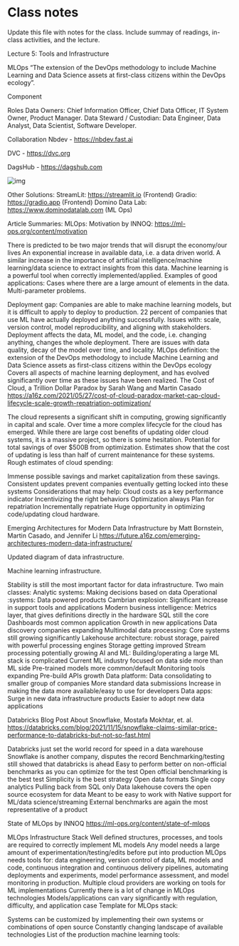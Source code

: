 # Class notes
Update this file with notes for the class. Include summay of readings, in-class activities, and the lecture.

Lecture 5: Tools and Infrastructure

MLOps
“The extension of the DevOps methodology to include Machine Learning and Data Science assets at first-class citizens within the DevOps ecology”.

Component



Roles
Data Owners: Chief Information Officer, Chief Data Officer, IT System Owner, Product Manager.
Data Steward / Custodian: Data Engineer, Data Analyst, Data Scientist, Software Developer.


Collaboration
Nbdev - https://nbdev.fast.ai

DVC - https://dvc.org

DagsHub - https://dagshub.com

![img](./2.png)







Other Solutions:
StreamLit: https://streamlit.io  (Frontend)
Gradio: https://gradio.app (Frontend)
Domino Data Lab: https://www.dominodatalab.com (ML Ops)













Article Summaries:
MLOps: Motivation by INNOQ:
https://ml-ops.org/content/motivation

There is predicted to be two major trends that will disrupt the economy/our lives
An exponential increase in available data, i.e. a data driven world.
A similar increase in the importance of artificial intelligence/machine 
learning/data science to extract insights from this data.
Machine learning is a powerful tool when correctly implemented/applied.
Examples of good applications:
Cases where there are a large amount of elements in the data.
Multi-parameter problems.

Deployment gap:
Companies are able to make machine learning models, but it is difficult to apply to deploy to production.
22 percent of companies that use ML have actually deployed anything successfully.
Issues with: scale, version control, model reproducibility, and aligning with stakeholders.
Deployment affects the data, ML model, and the code, i.e. changing anything, changes the whole deployment.
There are issues with data quality, decay of the model over time, and locality.
MLOps definition: the extension of the DevOps methodology to include Machine Learning and Data Science assets as first-class citizens within the DevOps ecology
Covers all aspects of machine learning deployment, and has evolved significantly over time as these issues have been realized.
The Cost of Cloud, a Trillion Dollar Paradox by Sarah Wang and Martin Casado
https://a16z.com/2021/05/27/cost-of-cloud-paradox-market-cap-cloud-lifecycle-scale-growth-repatriation-optimization/

The cloud represents a significant shift in computing, growing significantly in capital and scale.
Over time a more complex lifecycle for the cloud has emerged.
While there are large cost benefits of updating older cloud systems, it is a massive project, so there is some hesitation.
Potential for total savings of over $500B from optimization.
Estimates show that the cost of updating is less than half of current maintenance for these systems.
Rough estimates of cloud spending:

Immense possible savings and market capitalization from these savings.
Consistent updates prevent companies eventually getting locked into these systems
Considerations that may help:
Cloud costs as a key performance indicator
Incentivizing the right behaviors
Optimization always
Plan for repatriation
Incrementally repatriate
Huge opportunity in optimizing code/updating cloud hardware.

Emerging Architectures for Modern Data Infrastructure by Matt Bornstein, Martin Casado, and Jennifer Li
https://future.a16z.com/emerging-architectures-modern-data-infrastructure/

Updated diagram of data infrastructure.


Machine learning infrastructure.


Stability is still the most important factor for data infrastructure.
Two main classes:
Analytic systems: Making decisions based on data
Operational :systems: Data powered products
Cambrian explosion:
Significant increase in support tools and applications
Modern business intelligence:
Metrics layer, that gives definitions directly in the hardware
SQL still the core
Dashboards most common application
Growth in new applications
Data discovery companies expanding 
Multimodal data processing:
Core systems still growing significantly
Lakehouse architecture: robust storage, paired with powerful processing engines
Storage getting improved
Stream processing potentially growing
AI and ML:
Building/operating a large ML stack is complicated
Current ML industry focused on data side more than ML side
Pre-trained models more common/default
Monitoring tools expanding
Pre-build APIs growth
Data platform:
Data consolidating to smaller group of companies
More standard data submissions
Increase in making the data more available/easy to use for developers
Data apps:
Surge in new data infrastructure products
Easier to adopt new data applications

Databricks Blog Post About Snowflake, Mostafa Mokhtar, et. al.
https://databricks.com/blog/2021/11/15/snowflake-claims-similar-price-performance-to-databricks-but-not-so-fast.html

Databricks just set the world record for speed in a data warehouse
Snowflake is another company, disputes the record
Benchmarking/testing still showed that databricks is ahead
Easy to perform better on non-official benchmarks as you can optimize for the test
Open official benchmarking is the best test
Simplicity is the best strategy
Open data formats
Single copy analytics
Pulling back from SQL only
Data lakehouse covers the open source ecosystem for data
Meant to be easy to work with
Native support for ML/data science/streaming
External benchmarks are again the most representative of a product

State of MLOps by INNOQ
https://ml-ops.org/content/state-of-mlops

MLOps Infrastructure Stack
Well defined structures, processes, and tools are required to correctly implement ML models
Any model needs a large amount of experimentation/testing/edits before put into production
MLOps needs tools for:
data engineering,
version control of data, ML models and code,
continuous integration and continuous delivery pipelines,
automating deployments and experiments,
model performance assessment, and
model monitoring in production.
Multiple cloud providers are working on tools for ML implementations
Currently there is a lot of change in MLOps technologies
Models/applications can vary significantly with regulation, difficulty, and application case
Template for MLOps stack:


Systems can be customized by implementing their own systems or combinations of open source
Constantly changing landscape of available technologies
List of the production machine learning tools:

